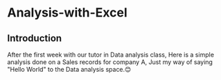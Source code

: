 # Analysis-with-Excel

## Introduction
After the first week with our tutor in Data analysis class, Here is a simple analysis done on a Sales records for company A, Just my way of saying "Hello World" to the Data analysis space.😊
